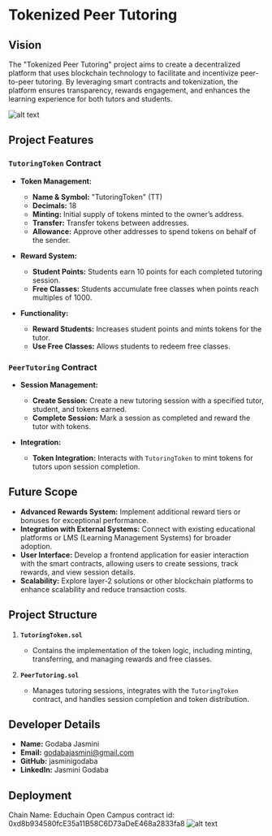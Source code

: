 # Tokenized Peer Tutoring

## Vision

The "Tokenized Peer Tutoring" project aims to create a decentralized platform that uses blockchain technology to facilitate and incentivize peer-to-peer tutoring. By leveraging smart contracts and tokenization, the platform ensures transparency, rewards engagement, and enhances the learning experience for both tutors and students.

![alt text](<Screenshot 2024-08-25 134049.png>)

## Project Features

### `TutoringToken` Contract
- **Token Management:** 
  - **Name & Symbol:** "TutoringToken" (TT)
  - **Decimals:** 18
  - **Minting:** Initial supply of tokens minted to the owner’s address.
  - **Transfer:** Transfer tokens between addresses.
  - **Allowance:** Approve other addresses to spend tokens on behalf of the sender.

- **Reward System:**
  - **Student Points:** Students earn 10 points for each completed tutoring session.
  - **Free Classes:** Students accumulate free classes when points reach multiples of 1000.

- **Functionality:**
  - **Reward Students:** Increases student points and mints tokens for the tutor.
  - **Use Free Classes:** Allows students to redeem free classes.

### `PeerTutoring` Contract
- **Session Management:**
  - **Create Session:** Create a new tutoring session with a specified tutor, student, and tokens earned.
  - **Complete Session:** Mark a session as completed and reward the tutor with tokens.

- **Integration:**
  - **Token Integration:** Interacts with `TutoringToken` to mint tokens for tutors upon session completion.

## Future Scope

- **Advanced Rewards System:** Implement additional reward tiers or bonuses for exceptional performance.
- **Integration with External Systems:** Connect with existing educational platforms or LMS (Learning Management Systems) for broader adoption.
- **User Interface:** Develop a frontend application for easier interaction with the smart contracts, allowing users to create sessions, track rewards, and view session details.
- **Scalability:** Explore layer-2 solutions or other blockchain platforms to enhance scalability and reduce transaction costs.

## Project Structure

1. **`TutoringToken.sol`**
   - Contains the implementation of the token logic, including minting, transferring, and managing rewards and free classes.

2. **`PeerTutoring.sol`**
   - Manages tutoring sessions, integrates with the `TutoringToken` contract, and handles session completion and token distribution.

## Developer Details

- **Name:** Godaba Jasmini
- **Email:** godabajasmini@gmail.com
- **GitHub:** jasminigodaba
- **LinkedIn:** Jasmini Godaba

## Deployment
Chain Name: Educhain Open Campus
contract id: 0xd8b934580fcE35a11B58C6D73aDeE468a2833fa8
![alt text](<Screenshot 2024-08-25 133717.png>)

